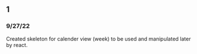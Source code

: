 ## 1
### 9/27/22
Created skeleton for calender view (week) to be used and manipulated later by react.